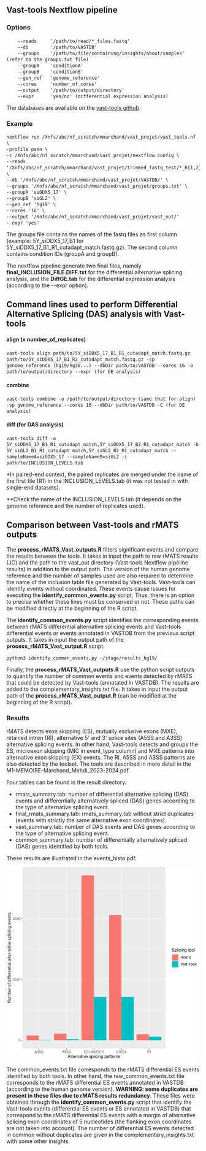 ## Vast-tools Nextflow pipeline

### Options

```
    --reads     '/path/to/read/*_files.fastq'
    --db        '/path/to/VASTDB' 
    --groups    '/path/to/file/containing/insights/about/samples' (refer to the groups.txt file) 
    --groupA    'conditionA' 
    --groupB    'conditionB' 
    --gen_ref   'genome_reference' 
    --cores     'number_of_cores' 
    --output    '/path/to/output/directory'
    --expr      'yes/no' (differential expression analysis)
``` 

The databases are available on the [vast-tools github](https://github.com/vastgroup/vast-tools).

### Example

```
nextflow run /Xnfs/abc/nf_scratch/mmarchand/vast_projet/vast_tools.nf \
-profile psmn \
-c /Xnfs/abc/nf_scratch/mmarchand/vast_projet/nextflow.config \
--reads '/Xnfs/abc/nf_scratch/mmarchand/vast_projet/trimmed_fastq_test/*_R{1,2}_cutadapt_match.fastq.gz' \
--db '/Xnfs/abc/nf_scratch/mmarchand/vast_projet/VASTDB/' \
--groups '/Xnfs/abc/nf_scratch/mmarchand/vast_projet/groups.txt' \
--groupA 'siDDX5_17' \
--groupB 'siGL2' \
--gen_ref 'hg19' \
--cores '16' \
--output '/Xnfs/abc/nf_scratch/mmarchand/vast_projet/vast_out/'
--expr 'yes'
```

The groups file contains the names of the fastq files as first column (example: 5Y_siDDX5_17_B1 for 5Y_siDDX5_17_B1_R1_cutadapt_match.fastq.gz). The second column contains condition IDs (groupA and groupB).

The nextflow pipeline generate two final files, namely **final_INCLUSION_FILE.DIFF.txt** for the differential alternative splicing analysis, and the **DiffGE.tab** for the differential expression analysis (according to the --expr option).

## Command lines used to perform Differential Alternative Splicing (DAS) analysis with Vast-tools

#### align (x number_of_replicates)

```
vast-tools align path/to/5Y_siDDX5_17_B1_R1_cutadapt_match.fastq.gz path/to/5Y_siDDX5_17_B1_R2_cutadapt_match.fastq.gz -sp genome_reference (hg19/hg38...) --dbDir path/to/VASTDB --cores 16 -o path/to/output/directory --expr (for DE analysis)
```

#### combine

```
vast-tools combine -o /path/to/output/directory (same that for align) -sp genome_reference --cores 16 --dbDir path/to/VASTDB -C (for DE analysis)
```

#### diff (for DAS analysis)

```
vast-tools diff -a 5Y_siDDX5_17_B1_R1_cutadapt_match,5Y_siDDX5_17_B2_R1_cutadapt_match -b 5Y_siGL2_B1_R1_cutadapt_match,5Y_siGL2_B2_R1_cutadapt_match --sampleNameA=siDDX5_17 --sampleNameB=siGL2 -i path/to/INCLUSION_LEVELS.tab 
```

*In paired-end context, the paired replicates are merged under the name of the first file (R1) in the INCLUSION_LEVELS.tab (it was not tested in with single-end datasets).

**Check the name of the INCLUSION_LEVELS.tab (it depends on the genome reference and the number of replicates used). 


## Comparison between Vast-tools and rMATS outputs

The **process_rMATS_Vast_outputs.R** filters significant events and compare the results between the tools. It takes in input the path to raw rMATS results (JC) and the path to the vast_out directory (Vast-tools Nextflow pipeline results) in addition to the output path. The version of the human genome reference and the number of samples used are also required to determine the name of the inclusion table file generated by Vast-tools. Vast-tools can identify events without coordinated. These events cause issues for executing the **identify_common_events.py** script. Thus, there is an option to precise whether these lines must be conserved or not. These paths can be modified directly at the beginning of the R script.  

The **identify_common_events.py** script identifies the corresponding events between rMATS differential alternative splicing events and Vast-tools differential events or events annotated in VASTDB from the previous script outputs. It takes in input the output path of the **process_rMATS_Vast_output.R** script.

```
python3 identify_common_events.py ~/stage/results_hg19/
```

Finally, the **process_rMATS_Vast_outputs.R** use the python script outputs to quantify the number of common events and events detected by rMATS that could be detected by Vast-tools (annotated in VASTDB). The results are added to the complementary_insights.txt file. It takes in input the output path of the **process_rMATS_Vast_output.R** (can be modified at the beginning of the R script).

### Results

rMATS detects exon skipping (ES), mutually exclusive exons (MXE), retained intron (RI), alternative 5' and 3' splice sites (A5SS and A3SS) alternative splicing events. In other hand, Vast-tools detects and groups the ES, microexon skipping (MIC in event_type column) and MXE patterns into alternative exon skipping (EX) events. The RI, A5SS and A3SS patterns are also detected by the toolset. 
The tools are described in more detail in the M1-MEMOIRE-Marchand_Mehdi_2023-2024.pdf.

Four tables can be found in the result directory:  
  - rmats_summary.tab: number of differential alternative splicing (DAS) events and differentially alternatively spliced (DAS) genes according to the type of alternative splicing event.  
  - final_rmats_summary.tab: rmats_summary.tab without strict duplicates (events with strictly the same alternative exon coordinates).  
  - vast_summary.tab: number of DAS events and DAS genes according to the type of alternative splicing event.  
  - common_summary.tab: number of differentially alternatively spliced (DAS) genes identified by both tools.

These results are illustrated in the events_histo.pdf.

![DAS_plot](https://github.com/mehdiretif/M1_internship/blob/main/image/example_events_histo.png)


The common_events.txt file corresponds to the rMATS differential ES events identified by both tools. In other hand, the raw_common_events.txt file corresponds to the rMATS differential ES events annotated in VASTDB (according to the human genome version). **WARNING: some duplicates are present in these files due to rMATS results redundancy**. These files were obtained through the **identify_common_events.py** script that identify the Vast-tools events (differential ES events or ES annotated in VASTDB) that correspond to the rMATS differential ES events with a margin of alternative splicing exon coordinates of 5 nucleotides (the flanking exon coordinates are not taken into account). 
The number of differential ES events detected in common without duplicates are given in the complementary_insights.txt with some other insights. 

